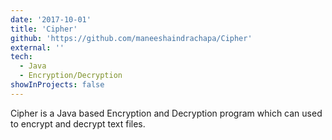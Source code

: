 ```yaml
---
date: '2017-10-01'
title: 'Cipher'
github: 'https://github.com/maneeshaindrachapa/Cipher'
external: ''
tech:
  - Java
  - Encryption/Decryption
showInProjects: false
---
```


Cipher is a Java based Encryption and Decryption program which can used to encrypt and decrypt text files.
